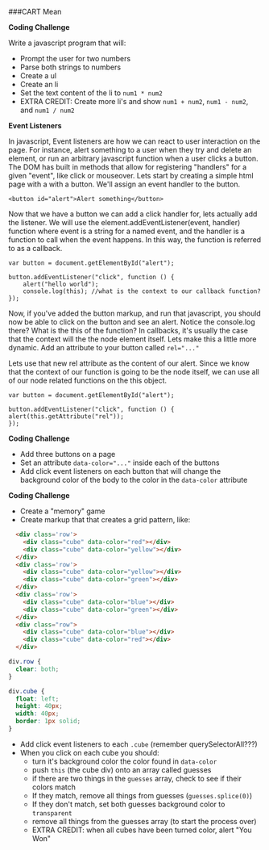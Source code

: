 ###CART Mean

**Coding Challenge**

Write a javascript program that will:

* Prompt the user for two numbers
* Parse both strings to numbers
* Create a ul
* Create an li
* Set the text content of the li to `num1 * num2`
* EXTRA CREDIT: Create more li's and show `num1 + num2`, `num1 - num2`, and `num1 / num2`

**Event Listeners**

In javascript, Event listeners are how we can react to user interaction on the page. For instance, alert something to a 
user when they try and delete an element, or run an arbitrary javascript function when a user clicks a button.
The DOM has built in methods that allow for registering "handlers" for a given "event", like click or mouseover.
Lets start by creating a simple html page with a with a button. We'll assign an event handler to the button.

```
<button id="alert">Alert something</button>
```

Now that we have a button we can add a click handler for, lets actually add the listener. We will use the 
element.addEventListener(event, handler) function where event is a string for a named event, and the handler is a 
function to call when the event happens. In this way, the function is referred to as a callback.

```
var button = document.getElementById("alert");

button.addEventListener("click", function () {
    alert("hello world");
    console.log(this); //what is the context to our callback function?
});
```

Now, if you've added the button markup, and run that javascript, you should now be able to click on the button and 
see an alert. Notice the console.log there? What is the this of the function?
In callbacks, it's usually the case that the context will the the node element itself.
Lets make this a little more dynamic. Add an attribute to your button called `rel="..."`

Lets use that new rel attribute as the content of our alert. Since we know that the context of our function is going 
to be the node itself, we can use all of our node related functions on the this object.

```
var button = document.getElementById("alert");

button.addEventListener("click", function () {
alert(this.getAttribute("rel"));
});
```

**Coding Challenge**

* Add three buttons on a page
* Set an attribute `data-color="..."` inside each of the buttons
* Add click event listeners on each button that will change the background color of the body to the color in the `data-color` attribute

**Coding Challenge**

* Create a "memory" game
* Create markup that that creates a grid pattern, like:

```html
  <div class='row'>
    <div class="cube" data-color="red"></div>
    <div class="cube" data-color="yellow"></div>
  </div>
  <div class='row'>
    <div class="cube" data-color="yellow"></div>
    <div class="cube" data-color="green"></div>
  </div>
  <div class='row'>
    <div class="cube" data-color="blue"></div>
    <div class="cube" data-color="green"></div>
  </div>
  <div class="row">
    <div class="cube" data-color="blue"></div>
    <div class="cube" data-color="red"></div>
  </div>
```

```css
div.row {
  clear: both;
}

div.cube {
  float: left;
  height: 40px;
  width: 40px;
  border: 1px solid;
}
```

* Add click event listeners to each `.cube` (remember querySelectorAll???)
* When you click on each cube you should:
    * turn it's background color the color found in `data-color`
    * push `this` (the cube div) onto an array called guesses
    * if there are two things in the `guesses` array, check to see if their colors match
    * If they match, remove all things from guesses (`guesses.splice(0)`)
    * If they don't match, set both guesses background color to `transparent`
    * remove all things from the guesses array (to start the process over)
    * EXTRA CREDIT: when all cubes have been turned color, alert "You Won"
